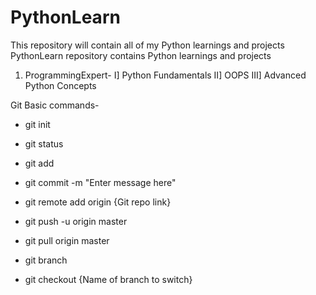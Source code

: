 # PythonLearn
This repository will contain all of my Python learnings and projects
PythonLearn repository contains Python learnings and projects
1. ProgrammingExpert-
    I] Python Fundamentals
    II] OOPS
    III] Advanced Python Concepts


Git Basic commands-
- git init
- git status
- git add 
- git commit -m "Enter message here"

- git remote add origin {Git repo link}
- git push -u origin master
- git pull origin master

- git branch
- git checkout {Name of branch to switch}